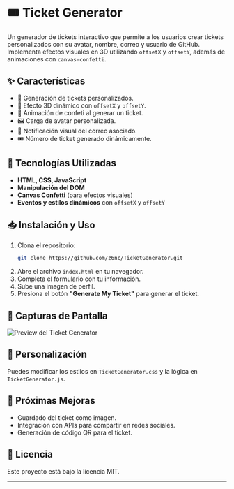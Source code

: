 # 🎟️ Ticket Generator

Un generador de tickets interactivo que permite a los usuarios crear tickets personalizados con su avatar, nombre, correo y usuario de GitHub. Implementa efectos visuales en 3D utilizando `offsetX` y `offsetY`, además de animaciones con `canvas-confetti`.

## ✨ Características

- 📄 Generación de tickets personalizados.
- 🎨 Efecto 3D dinámico con `offsetX` y `offsetY`.
- 🎉 Animación de confeti al generar un ticket.
- 🖼️ Carga de avatar personalizada.
- 📧 Notificación visual del correo asociado.
- 🎟️ Número de ticket generado dinámicamente.

## 🚀 Tecnologías Utilizadas

- **HTML, CSS, JavaScript**
- **Manipulación del DOM**
- **Canvas Confetti** (para efectos visuales)
- **Eventos y estilos dinámicos** con `offsetX` y `offsetY`

## 📥 Instalación y Uso

1. Clona el repositorio:
   ```sh
   git clone https://github.com/z6nc/TicketGenerator.git
   ```
2. Abre el archivo `index.html` en tu navegador.
3. Completa el formulario con tu información.
4. Sube una imagen de perfil.
5. Presiona el botón **"Generate My Ticket"** para generar el ticket.

## 📸 Capturas de Pantalla

![Preview del Ticket Generator](./assets/preview.png)

## 🔧 Personalización

Puedes modificar los estilos en `TicketGenerator.css` y la lógica en `TicketGenerator.js`.

## 🎯 Próximas Mejoras

- Guardado del ticket como imagen.
- Integración con APIs para compartir en redes sociales.
- Generación de código QR para el ticket.

## 📜 Licencia

Este proyecto está bajo la licencia MIT.

---


